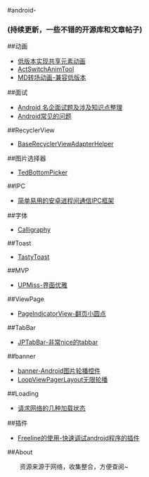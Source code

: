 #android-
### (持续更新，一些不错的开源库和文章帖子)

##动画
* [低版本实现共享元素动画](https://github.com/thinkSky1206/android-blog/blob/master/低版本实现共享元素动画.md)
* [ActSwitchAnimTool](https://github.com/Yellow5A5/ActSwitchAnimTool)
* [MD转场动画-兼容低版本](https://github.com/ImmortalZ/TransitionHelper)

##面试
* [Android 名企面试题及涉及知识点整理](https://github.com/Mr-YangCheng/ForAndroidInterview)
* [Android常见的问题](http://pan.baidu.com/s/1hrN5ni0)

##RecyclerView
* [BaseRecyclerViewAdapterHelper](https://github.com/CymChad/BaseRecyclerViewAdapterHelper)

##图片选择器
* [TedBottomPicker](https://github.com/ParkSangGwon/TedBottomPicker)

##IPC
* [简单易用的安卓进程间通信IPC框架](https://github.com/Xiaofei-it/Hermes)

##字体
* [Calligraphy](https://github.com/chrisjenx/Calligraphy)

##Toast
* [TastyToast](https://github.com/yadav-rahul/TastyToast)

##MVP
* [UPMiss-界面优雅](https://github.com/qiujuer/UPMiss)

##ViewPage
* [PageIndicatorView-翻页小圆点](https://github.com/romandanylyk/PageIndicatorView)

##TabBar
* [JPTabBar-非常nice的tabbar](https://github.com/peng8350/JPTabBar)

##banner
* [banner-Android图片轮播控件](https://github.com/youth5201314/banner)
* [LoopViewPagerLayout无限轮播](https://github.com/why168/LoopViewPagerLayout)

##Loading
* [请求网络的几种加载状态](https://github.com/weavey/LoadingLayoutDemo)

##插件
* [Freeline的使用-快速调试android程序的插件](http://yanhuili.github.io/2016/11/26/AndroidStudio——Freeline插件的使用)

##About

   　　资源来源于网络，收集整合，方便查阅~